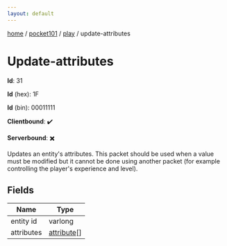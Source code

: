 ```yaml
---
layout: default
---
```


[home](/)  /  [pocket101](/protocol/pocket101)  /  [play](/protocol/pocket101/play)  /  update-attributes

# Update-attributes

**Id**: 31

**Id** (hex): 1F

**Id** (bin): 00011111

**Clientbound**: ✔️

**Serverbound**: ✖️

Updates an entity's attributes. This packet should be used when a value must be modified but it cannot be done using another packet (for example controlling the player's experience and level).

## Fields

Name | Type
---|---
entity id | varlong
attributes | [attribute](/protocol/pocket101/types/attribute)[]

